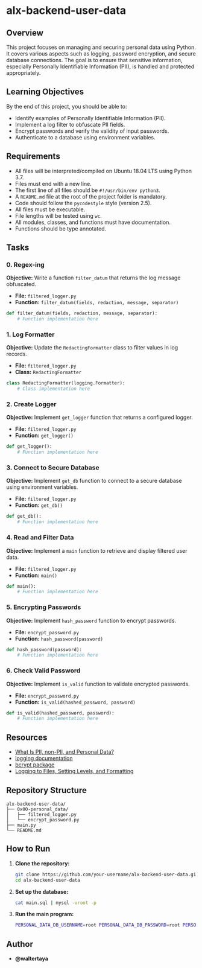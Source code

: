 # alx-backend-user-data

## Overview
This project focuses on managing and securing personal data using Python. It covers various aspects such as logging, password encryption, and secure database connections. The goal is to ensure that sensitive information, especially Personally Identifiable Information (PII), is handled and protected appropriately.


## Learning Objectives
By the end of this project, you should be able to:
- Identify examples of Personally Identifiable Information (PII).
- Implement a log filter to obfuscate PII fields.
- Encrypt passwords and verify the validity of input passwords.
- Authenticate to a database using environment variables.

## Requirements
- All files will be interpreted/compiled on Ubuntu 18.04 LTS using Python 3.7.
- Files must end with a new line.
- The first line of all files should be `#!/usr/bin/env python3`.
- A `README.md` file at the root of the project folder is mandatory.
- Code should follow the `pycodestyle` style (version 2.5).
- All files must be executable.
- File lengths will be tested using `wc`.
- All modules, classes, and functions must have documentation.
- Functions should be type annotated.

## Tasks

### 0. Regex-ing
**Objective:** Write a function `filter_datum` that returns the log message obfuscated.
- **File:** `filtered_logger.py`
- **Function:** `filter_datum(fields, redaction, message, separator)`

```python
def filter_datum(fields, redaction, message, separator):
    # Function implementation here
```

### 1. Log Formatter
**Objective:** Update the `RedactingFormatter` class to filter values in log records.
- **File:** `filtered_logger.py`
- **Class:** `RedactingFormatter`

```python
class RedactingFormatter(logging.Formatter):
    # Class implementation here
```

### 2. Create Logger
**Objective:** Implement `get_logger` function that returns a configured logger.
- **File:** `filtered_logger.py`
- **Function:** `get_logger()`

```python
def get_logger():
    # Function implementation here
```

### 3. Connect to Secure Database
**Objective:** Implement `get_db` function to connect to a secure database using environment variables.
- **File:** `filtered_logger.py`
- **Function:** `get_db()`

```python
def get_db():
    # Function implementation here
```

### 4. Read and Filter Data
**Objective:** Implement a `main` function to retrieve and display filtered user data.
- **File:** `filtered_logger.py`
- **Function:** `main()`

```python
def main():
    # Function implementation here
```

### 5. Encrypting Passwords
**Objective:** Implement `hash_password` function to encrypt passwords.
- **File:** `encrypt_password.py`
- **Function:** `hash_password(password)`

```python
def hash_password(password):
    # Function implementation here
```

### 6. Check Valid Password
**Objective:** Implement `is_valid` function to validate encrypted passwords.
- **File:** `encrypt_password.py`
- **Function:** `is_valid(hashed_password, password)`

```python
def is_valid(hashed_password, password):
    # Function implementation here
```

## Resources
- [What Is PII, non-PII, and Personal Data?](https://example.com)
- [logging documentation](https://docs.python.org/3/library/logging.html)
- [bcrypt package](https://pypi.org/project/bcrypt/)
- [Logging to Files, Setting Levels, and Formatting](https://docs.python.org/3/howto/logging.html)

## Repository Structure
```plaintext
alx-backend-user-data/
├── 0x00-personal_data/
│   ├── filtered_logger.py
│   └── encrypt_password.py
├── main.py
└── README.md
```

## How to Run
1. **Clone the repository:**
    ```sh
    git clone https://github.com/your-username/alx-backend-user-data.git
    cd alx-backend-user-data
    ```

2. **Set up the database:**
    ```sh
    cat main.sql | mysql -uroot -p
    ```

3. **Run the main program:**
    ```sh
    PERSONAL_DATA_DB_USERNAME=root PERSONAL_DATA_DB_PASSWORD=root PERSONAL_DATA_DB_HOST=localhost PERSONAL_DATA_DB_NAME=my_db ./main.py
    ```

## Author

- **@waltertaya**
